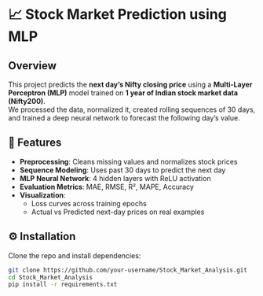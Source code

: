 # 📈 Stock Market Prediction using MLP

## Overview
This project predicts the **next day’s Nifty closing price** using a **Multi-Layer Perceptron (MLP)** model trained on **1 year of Indian stock market data (Nifty200)**.  
We processed the data, normalized it, created rolling sequences of 30 days, and trained a deep neural network to forecast the following day’s value.  

## 🔑 Features
- **Preprocessing**: Cleans missing values and normalizes stock prices  
- **Sequence Modeling**: Uses past 30 days to predict the next day  
- **MLP Neural Network**: 4 hidden layers with ReLU activation  
- **Evaluation Metrics**: MAE, RMSE, R², MAPE, Accuracy  
- **Visualization**:
  - Loss curves across training epochs  
  - Actual vs Predicted next-day prices on real examples  

## ⚙️ Installation
Clone the repo and install dependencies:
```bash
git clone https://github.com/your-username/Stock_Market_Analysis.git
cd Stock_Market_Analysis
pip install -r requirements.txt
